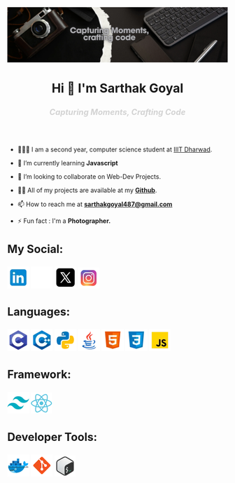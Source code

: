 <img src="resource/profile_banner.webp" alt="Banner"/>

<br>
<h1 align="center" style="font-size:2em">Hi 👋 I'm Sarthak Goyal</h1>

<h3 align="center" style="font-size:1.3em; color:lightgrey"><i>Capturing Moments, Crafting Code</i></h3>

<br><br>
<!-- - 🔭 I’m currently working on [jahsfh](fjkashdilflbn) -->
- 🧑🏻‍🎓 I am a second year, computer science student at [IIIT Dharwad](https://iiitdwd.ac.in/).
- 🌱 I’m currently learning **Javascript**

- 👯 I’m looking to collaborate on Web-Dev Projects.

<!-- - 🤝 I’m looking for help with [kjasfbhuihfkjadi](fkjasbdlf) -->

- 👨‍💻 All of my projects are available at my [**Github**](https://github.com/Sarthak-G0yal).

<!-- - 📝 I regularly write articles on [kwhjaddbfvuoyb](kwhjaddbfvuoyb) -->

<!-- - 💬 Ask me about **iasdfiuyb** -->

- 📫 How to reach me at **sarthakgoyal487@gmail.com**

<!-- - 📄 Know about my experiences [kfhjawbyb](kfhjawbyb) -->

- ⚡ Fun fact : I'm a **Photographer.**

<h3 align="left" style="font-size: 25px;">My Social:</h3>

[![LinkedIn](/resource/icons/social/linkedin-50.webp "LinkedIn")](https://www.linkedin.com/in/sarthak-g0yal/)
[![X](/resource/icons/social/x-50-white.webp "X")](https://x.com/SARTHAK_G0YAL#gh-dark-mode-only)
[![X](/resource/icons/social/x-50-black.webp "X")](https://x.com/SARTHAK_G0YAL#gh-light-mode-only)
[![Instagram](/resource/icons/social/insta-48.webp "Instagram")](https://www.instagram.com/sarthak_g0yal/)
<!-- [![CodeChef](/resource/icons/social/codechef-50-white.webp "Codechef")](https://www.codechef.com/users/sarthak_g0yal#gh-dark-mode-only) -->
<!-- [![CodeChef](/resource/icons/social/codechef-50-black.webp "CodeChef")](https://www.codechef.com/users/sarthak_g0yal#gh-light-mode-only) -->
<!-- [![LeetCode](/resource/icons/social/leetcode-48.webp "Leetcode")](https://leetcode.com/u/9TIzQvleYO/) -->

<h3 align="left" style="font-size: 25px;">Languages:</h3>

![C](/resource/icons/language/c-48.webp "C")
![C++](/resource/icons/language/c++-48.webp "C++")
![Python](/resource/icons/language/python-50.webp "Python")
![Java](/resource/icons/language/java-50.webp "Java")
![HTML](/resource/icons/language/html-50.webp "HTML")
![CSS](/resource/icons/language/css-50.webp "CSS")
![JS](/resource/icons/language/javascript-50.webp "JS")


<h3 align="left" style="font-size: 25px;">Framework:</h3>

![Tailwind CSS](/resource/icons/framework/tailwindcss-50.webp "Tailwind CSS")
![React](/resource/icons/framework/react-48.webp "React")

<h3 align="left" style="font-size: 25px;">Developer Tools:</h3>

![Docker](/resource/icons/developer_tools/docker-50.webp "Docker")
![Git](/resource/icons/developer_tools/git-50.webp "Git")
![Bash](/resource/icons/developer_tools/icons8-bash-48.webp "Bash")


<!--
Sarthak-G0yal/Sarthak-G0yal is a ✨ special ✨ repository because its `README.md` (this file) appears on your GitHub profile.
You can click the Preview link to take a look at your changes.
--->
